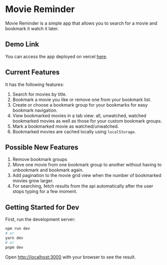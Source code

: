 # Movie Reminder

Movie Reminder is a simple app that allows you to search for a movie and bookmark it watch it later.

## Demo Link

You can access the app deployed on vercel [here](https://movie-reminder.vercel.app).

## Current Features

It has the following features:

1. Search for movies by title.
2. Bookmark a movie you like or remove one from your bookmark list.
3. Create or choose a bookmark group for your bookmarks for easy bookmark navigation.
4. View bookmarked movies in a tab view: all, unwatched, watched bookmarked movies as well as those for your custom bookmark groups.
5. Mark a bookmarked movie as watched/unwatched.
6. Bookmarked movies are cached locally using `localStorage`.

## Possible New Features

1. Remove bookmark groups
2. Move one movie from one bookmark group to another without having to unbookmark and bookmark again.
3. Add pagination to the movie grid view when the number of bookmarked movies grow larger.
4. For searching, fetch results from the api automatically after the user stops typing for a few moment.

## Getting Started for Dev

First, run the development server:

```bash
npm run dev
# or
yarn dev
# or
pnpm dev
```

Open [http://localhost:3000](http://localhost:3000) with your browser to see the result.
